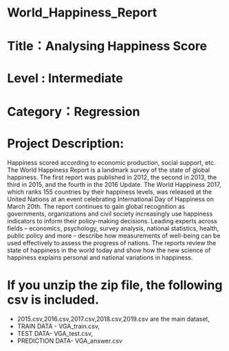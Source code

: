 # World_Happiness_Report
# Title：Analysing Happiness Score
# Level : Intermediate
# Category：Regression
# Project Description:
Happiness scored according to economic production, social support, etc.
The World Happiness Report is a landmark survey of the state of global happiness. The first report was published in 2012, the second in 2013, the third in 2015, and the fourth in the 2016 Update. The World Happiness 2017, which ranks 155 countries by their happiness levels, was released at the United Nations at an event celebrating International Day of Happiness on March 20th. 
The report continues to gain global recognition as governments, organizations and civil society increasingly use happiness indicators to inform their policy-making decisions. Leading experts across fields – economics, psychology, survey analysis, national statistics, health, public policy and more – describe how measurements of well-being can be used effectively to assess the progress of nations. The reports review the state of happiness in the world today and show how the new science of happiness explains personal and national variations in happiness.

# If you unzip the zip file, the following csv is included. 
* 2015.csv,2016.csv,2017.csv,2018.csv,2019.csv are the main dataset, 
* TRAIN DATA - VGA_train.csv, 
* TEST DATA- VGA_test.csv,
* PREDICTION DATA- VGA_answer.csv

